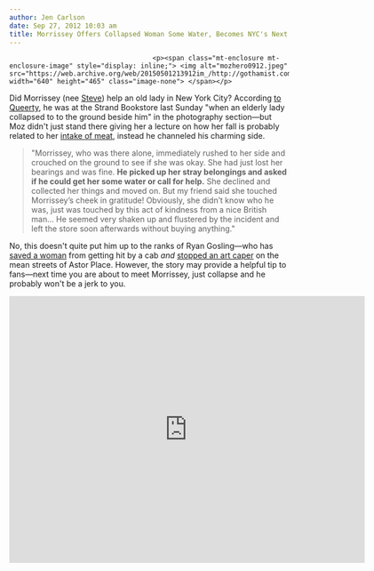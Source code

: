 ```yaml
---
author: Jen Carlson
date: Sep 27, 2012 10:03 am
title: Morrissey Offers Collapsed Woman Some Water, Becomes NYC's Next Hero
---
```


	
										<p><span class="mt-enclosure mt-enclosure-image" style="display: inline;"> <img alt="mozhero0912.jpeg" src="https://web.archive.org/web/20150501213912im_/http://gothamist.com/attachments/arts_jen/mozhero0912.jpeg" width="640" height="465" class="image-none"> </span></p>

<p>Did Morrissey (nee <a href="https://web.archive.org/web/20150501213912/http://gothamist.com/2012/09/21/morrissey_on_the_ramones_in_1976_th.php">Steve</a>) help an old lady in New York City? According <a href="https://web.archive.org/web/20150501213912/http://www.queerty.com/morrissey-rescues-elderly-woman-who-collapsed-at-nycs-legendary-strand-bookstore-20120926/#ixzz27fuUyE9U">to Queerty</a>, he was at the Strand Bookstore last Sunday &quot;when an elderly lady collapsed to to the ground beside him&quot; in the photography section&#x2014;but Moz didn&apos;t just stand there giving her a lecture on how her fall is probably related to her <a href="https://web.archive.org/web/20150501213912/http://www.peta2.com/heroes/morrissey/">intake of meat</a>, instead he channeled his charming side.</p>

<blockquote>&quot;Morrissey, who was there alone, immediately rushed to her side and crouched on the ground to see if she was okay. She had just lost her bearings and was fine. <strong>He picked up her stray belongings and asked if he could get her some water or call for help.</strong> She declined and collected her things and moved on. But my friend said she touched Morrissey&#x2019;s cheek in gratitude! Obviously, she didn&#x2019;t know who he was, just was touched by this act of kindness from a nice British man... He seemed very shaken up and flustered by the incident and left the store soon afterwards without buying anything.&quot;</blockquote>

<p>No, this doesn&apos;t quite put him up to the ranks of Ryan Gosling&#x2014;who has <a href="https://web.archive.org/web/20150501213912/http://gothamist.com/2012/04/03/ryan_gosling_just_saved_someone_fro.php">saved a woman</a> from getting hit by a cab <em>and</em> <a href="https://web.archive.org/web/20150501213912/http://gothamist.com/2011/08/22/video_ryan_gosling_breaks_up_nyc_st.php">stopped an art caper</a> on the mean streets of Astor Place. However, the story may provide a helpful tip to fans&#x2014;next time you are about to meet Morrissey, just collapse and he probably won&apos;t be a jerk to you.</p>

<p><iframe width="640" height="480" src="https://web.archive.org/web/20150501213912if_/http://www.youtube-nocookie.com/embed/kGnjrTkv1gs" frameborder="0" allowfullscreen></iframe></p>					
										
									
				